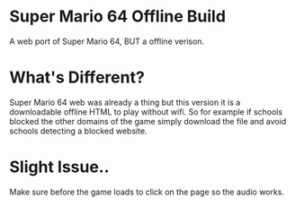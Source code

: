 # Super Mario 64 Offline Build
A web port of Super Mario 64, BUT a offline verison.

# What's Different?

Super Mario 64 web was already a thing but this version it is a downloadable offline HTML to play without wifi. So for example if schools blocked the other domains of the game simply download the file and avoid schools detecting a blocked website.

# Slight Issue..

Make sure before the game loads to click on the page so the audio works.
